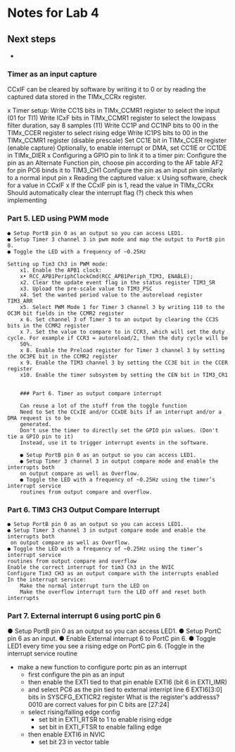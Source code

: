 # Notes for Lab 4

## Next steps
 - 


### Timer as an input capture

CCxIF can be cleared by software by writing it to 0 or by reading the captured data stored in the TIMx_CCRx register. 

x Timer setup:
    Write CC1S bits in TIMx_CCMR1 register to select the input (01 for TI1) 
    Write ICxF bits in TIMx_CCMR1 register to select the lowpass filter duration, say 8 samples (11)
    Write CC1P and CC1NP bits to 00 in the TIMx_CCER register to select rising edge
    Write IC1PS bits to 00 in the TIMx_CCMR1 register (disable prescale)
    Set CC1E bit in TIMx_CCER register (enable capture)
    Optionally, to enable interrupt or DMA, set CC1IE or CC1DE in TIMx_DIER 
x Configuring a GPIO pin to link it to a timer pin:
    Configure the pin as an Alternate Function pin, choose pin according to the AF table
        AF2 for pin PC6 binds it to TIM3_CH1
    Configure the pin as an input pin similarly to a normal input pin
x Reading the captured value:
    x Using software, check for a value in CCxIF
    x If the CCxIF pin is 1, read the value in TIMx_CCRx
        Should automatically clear the interrupt flag (?) check this when implementing

### Part 5. LED using PWM mode
    ● Setup PortB pin 0 as an output so you can access LED1.
    ● Setup Timer 3 channel 3 in pwm mode and map the output to PortB pin 0.
    ● Toggle the LED with a frequency of ~0.25Hz

    Setting up Tim3 Ch3 in PWM mode:
        x1. Enable the APB1 clock:
        x• RCC_APB1PeriphClockCmd(RCC_APB1Periph_TIM3, ENABLE);
        x2. Clear the update event flag in the status register TIM3_SR
        x3. Upload the pre-scale value to TIM3_PSC
        x4. Set the wanted period value to the autoreload register TIM3_ARR
        x5. Select PWM Mode 1 for Timer 3 channel 3 by writing 110 to the OC3M bit fields in the CCMR2 register
        x 6. Set channel 3 of Timer 3 to an output by clearing the CC3S bits in the CCMR2 register
        x 7. Set the value to compare to in CCR3, which will set the duty cycle. For example if CCR3 = autoreload/2, then the duty cycle will be
        50%.
        x 8. Enable the Preload register for Timer 3 channel 3 by setting the OC3PE bit in the CCMR2 register
        x 9. Enable the TIM3 channel 3 by setting the CC3E bit in the CCER register
        x10. Enable the timer subsystem by setting the CEN bit in TIM3_CR1


        ### Part 6. Timer as output compare interrupt

        Can reuse a lot of the stuff from the toggle function
        Need to Set the CCxIE and/or CCxDE bits if an interrupt and/or a DMA request is to be
        generated.
        Don't use the timer to directly set the GPIO pin values. (Don't tie a GPIO pin to it)
        Instead, use it to trigger interrupt events in the software.

        ● Setup PortB pin 0 as an output so you can access LED1.
        ● Setup Timer 3 channel 3 in output compare mode and enable the interrupts both
        on output compare as well as Overflow.
        ● Toggle the LED with a frequency of ~0.25Hz using the timer’s interrupt service
        routines from output compare and overflow.

### Part 6. TIM3 CH3 Output Compare Interrupt
    ● Setup PortB pin 0 as an output so you can access LED1.
    ● Setup Timer 3 channel 3 in output compare mode and enable the interrupts both
     on output compare as well as Overflow.
    ● Toggle the LED with a frequency of ~0.25Hz using the timer’s interrupt service
    routines from output compare and overflow
    Enable the correct interrupt for tim3 Ch3 in the NVIC
    Configure Tim3 CH3 as an output compare with the interrupts enabled 
    In the interrupt service: 
        Make the normal interrupt turn the LED on
        Make the overflow interrupt turn the LED off and reset both interrupts 

### Part 7. External interrupt 6 using portC pin 6
● Setup PortB pin 0 as an output so you can access LED1.
● Setup PortC pin 6 as an input.
● Enable External interrupt 6 to PortC pin 6.
● Toggle LED1 every time you see a rising edge on PortC pin 6. (Toggle in the
interrupt service routine

 - make a new function to configure portc pin  as an interrupt
    - first configure the pin as an input 
    - then enable the EXTI tied to that pin
        enable EXTI6 (bit 6 in EXTI_IMR)
    - and select PC6 as the pin tied to external interript line 6
        EXTI6[3:0] bits in SYSCFG_EXTICR2 register
            What is the register's addresss?
        0010 are correct values for pin C
        bits are [27:24]
    - select rising/falling edge config
        - set bit  in EXTI_RTSR to 1 to enable rising edge
        - set bit in EXTI_FTSR to enable falling edge
    - then enable EXTI6 in NVIC
        - set bit 23 in vector table





